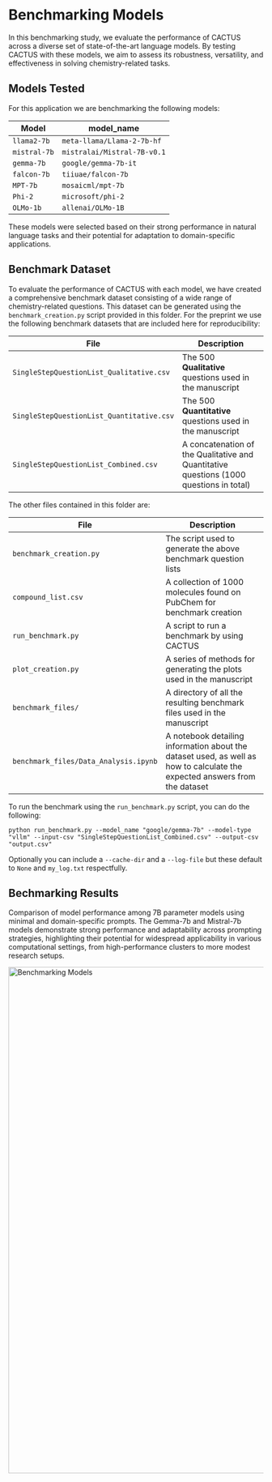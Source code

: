 # Benchmarking Models

In this benchmarking study, we evaluate the performance of CACTUS across a diverse set of state-of-the-art language models. By testing CACTUS with these models, we aim to assess its robustness, versatility, and effectiveness in solving chemistry-related tasks.

## Models Tested

For this application we are benchmarking the following models:

| Model        | model_name                  |
|--------------|-----------------------------|
| `llama2-7b`  | `meta-llama/Llama-2-7b-hf`  |
| `mistral-7b` | `mistralai/Mistral-7B-v0.1` |
| `gemma-7b`   | `google/gemma-7b-it`        |
| `falcon-7b`  | `tiiuae/falcon-7b`          |
| `MPT-7b`     | `mosaicml/mpt-7b`           |
| `Phi-2`      | `microsoft/phi-2`           |
| `OLMo-1b`    | `allenai/OLMo-1B`           |

These models were selected based on their strong performance in natural language tasks and their potential for adaptation to domain-specific applications.

## Benchmark Dataset

To evaluate the performance of CACTUS with each model, we have created a comprehensive benchmark dataset consisting of a wide range of chemistry-related questions. This dataset can be generated using the `benchmark_creation.py` script provided in this folder. For the preprint we use the following benchmark datasets that are included here for reproducibility:

| File                                      | Description                                                                             |
|-------------------------------------------|-----------------------------------------------------------------------------------------|
| `SingleStepQuestionList_Qualitative.csv`  | The 500 __Qualitative__ questions used in the manuscript                                |
| `SingleStepQuestionList_Quantitative.csv` | The 500 __Quantitative__ questions used in the manuscript                               |
| `SingleStepQuestionList_Combined.csv`     | A concatenation of the Qualitative and Quantitative questions (1000 questions in total) |

The other files contained in this folder are:

| File                                  | Description                                                                                                                |
|---------------------------------------|----------------------------------------------------------------------------------------------------------------------------|
| `benchmark_creation.py`               | The script used to generate the above benchmark question lists                                                             |
| `compound_list.csv`                   | A collection of 1000 molecules found on PubChem for benchmark creation                                                     |
| `run_benchmark.py`                    | A script to run a benchmark by using CACTUS                                                                                |
| `plot_creation.py`                    | A series of methods for generating the plots used in the manuscript                                                        |
| `benchmark_files/`                     | A directory of all the resulting benchmark files used in the manuscript                                                    |
| `benchmark_files/Data_Analysis.ipynb` | A notebook detailing information about the dataset used, as well as how to calculate the expected answers from the dataset |

To run the benchmark using the `run_benchmark.py` script, you can do the following:

```shell
python run_benchmark.py --model_name "google/gemma-7b" --model-type "vllm" --input-csv "SingleStepQuestionList_Combined.csv" --output-csv "output.csv"
```

Optionally you can include a `--cache-dir` and a `--log-file` but these default to `None` and `my_log.txt` respectfully.

## Bechmarking Results

Comparison of model performance among 7B parameter models using minimal and domain-specific prompts. The Gemma-7b and Mistral-7b models demonstrate strong performance and adaptability across prompting strategies, highlighting their potential for widespread applicability in various computational settings, from high-performance clusters to more modest research setups.

<img width="1000" alt="Benchmarking Models" src="benchmark_files/Combined.png"> 

